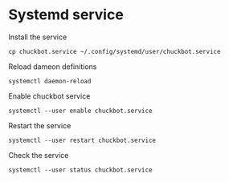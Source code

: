 # Systemd service

Install the service
```
cp chuckbot.service ~/.config/systemd/user/chuckbot.service
```

Reload dameon definitions
```
systemctl daemon-reload
```

Enable chuckbot service
```
systemctl --user enable chuckbot.service
```

Restart the service
```
systemctl --user restart chuckbot.service
```

Check the service
```
systemctl --user status chuckbot.service
```


